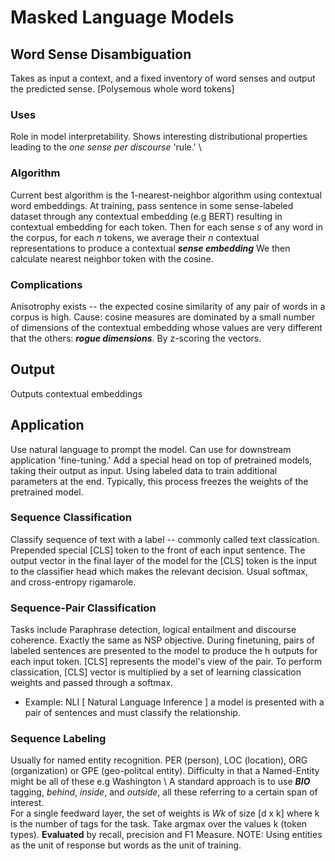 # Masked Language Models
## Word Sense Disambiguation
Takes as input a context, and a fixed inventory of word senses and output the predicted sense. [Polysemous whole word tokens]
### Uses
Role in model interpretability. Shows interesting distributional properties leading to the _one sense per discourse_ 'rule.' \
### Algorithm
Current best algorithm is the 1-nearest-neighbor algorithm using contextual word embeddings. At training, pass sentence in some 
sense-labeled dataset through any contextual embedding (e.g BERT) resulting in contextual embedding for each token. Then for each sense 
_s_ of any word in the corpus, for each _n_ tokens, we average their _n_ contextual representations to produce a contextual ___sense embedding___
We then calculate nearest neighbor token with the cosine.
### Complications
Anisotrophy exists -- the expected cosine similarity of any pair of words in a corpus is high. Cause: cosine measures are dominated by 
a small number of dimensions of the contextual embedding whose values are very different that the others: ___rogue dimensions___. By 
z-scoring the vectors. 
## Output
Outputs contextual embeddings
## Application
Use natural language to prompt the model. Can use for downstream application 'fine-tuning.' Add a special head on top of pretrained models, taking
their output as input. Using labeled data to train additional parameters at the end. Typically, this process freezes the weights
of the pretrained model.
### Sequence Classification
Classify sequence of text with a label -- commonly called text classication. Prepended special [CLS] token to the front of each input sentence.
The output vector in the final layer of the model for the [CLS] token is the input to the classifier head which makes the relevant
decision. Usual softmax, and cross-entropy rigamarole.
### Sequence-Pair Classification
Tasks include Paraphrase detection, logical entailment and discourse coherence. Exactly the same as NSP objective. During finetuning,
pairs of labeled sentences are presented to the model to produce the h outputs for each input token. [CLS] represents the model's view of 
the pair. To perform classication, [CLS] vector is multiplied by a set of learning classication weights and passed through a softmax. 
- Example: NLI [ Natural Language Inference ] a model is presented with a pair of sentences and must classify the relationship.
### Sequence Labeling
Usually for named entity recognition. PER (person), LOC (location), ORG (organization) or GPE (geo-politcal entity). Difficulty in that a Named-Entity might be all of these e.g Washington \ 
A standard approach is to use ___BIO___ tagging, _behind_, _inside_, and _outside_, all these referring to a certain span of interest. \
For a single feedward layer, the set of weights is _Wk_ of size [d x k] where k is the number of tags for the task. Take argmax over the values k (token types).
__Evaluated__ by recall, precision and F1 Measure. NOTE: Using entities as the unit of response but words as the unit of training.
